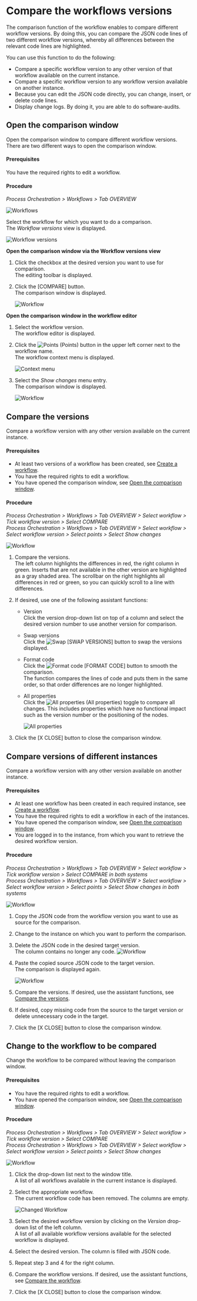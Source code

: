 # Compare the workflows versions

The comparison function of the workflow enables to compare different workflow versions. By doing this, you can compare the JSON code lines of two different workflow versions, whereby all differences between the relevant code lines are highlighted.  

You can use this function to do the following: 
- Compare a specific workflow version to any other version of that workflow available on the current instance.
- Compare a specific workflow version to any workflow version available on another instance. 
- Because you can edit the JSON code directly, you can change, insert, or delete code lines.  
- Display change logs. By doing it, you are able to do software-audits.

## Open the comparison window

Open the comparison window to compare different workflow versions. There are two different ways to open the comparison window.

#### Prerequisites

You have the required rights to edit a workflow.

#### Procedure

*Process Orchestration > Workflows > Tab OVERVIEW*

![Workflows](../../Assets/Screenshots/ActindoWorkFlow/Workflows/Workflows.png "[Workflows]")

Select the workflow for which you want to do a comparison.   
The *Workflow versions* view is displayed.
    
![Workflow versions](../../Assets/Screenshots/ActindoWorkFlow/Workflows/WorkflowVersions.png "[Workflow versions]")

**Open the comparison window via the Workflow versions view**

1. Click the checkbox at the desired version you want to use for comparison.   
    The editing toolbar is displayed.
    
2. Click the [COMPARE] button.  
    The comparison window is displayed. 

    ![Workflow](../../Assets/Screenshots/ActindoWorkFlow/Workflows/WorkflowComparison.png "[Workflow]")  

**Open the comparison window in the workflow editor**   

1. Select the workflow version.   
    The workflow editor is displayed.

2. Click the ![Points](../../Assets/Icons/Points02.png "[Points]") (Points) button in the upper left corner next to the workflow name.  
    The workflow context menu is displayed.

    ![Context menu](../../Assets/Screenshots/ActindoWorkFlow/Workflows/ContextMenu.png "[Context menu]")

3. Select the *Show changes* menu entry.  
    The comparison window is displayed. 

    ![Workflow](../../Assets/Screenshots/ActindoWorkFlow/Workflows/WorkflowComparison.png "[Workflow]")
    

## Compare the versions

Compare a workflow version with any other version available on the current instance.

#### Prerequisites

- At least two versions of a workflow has been created, see [Create a workflow](#create-a-workflow).
- You have the required rights to edit a workflow.
- You have opened the comparison window, see [Open the comparison window](#open-the-comparison-window).

#### Procedure

*Process Orchestration > Workflows > Tab OVERVIEW > Select workflow > Tick workflow version > Select COMPARE*  
*Process Orchestration > Workflows > Tab OVERVIEW > Select workflow > Select workflow version > Select points > Select Show changes*

![Workflow](../../Assets/Screenshots/ActindoWorkFlow/Workflows/WorkflowComparison.png "[Workflow]")
   
1. Compare the versions.   
    The left column highlights the differences in red, the right column in green. Inserts that are not available in the other version are highlighted as a gray shaded area. The scrollbar on the right highlights all differences in red or green, so you can quickly scroll to a line with differences.
    
2. If desired, use one of the following assistant functions:   

   - Version   
        Click the version drop-down list on top of a column and select the desired version number to use another version for comparison.

    - Swap versions   
        Click the ![Swap](../../Assets/Icons/Swap.png "[Swap]") [SWAP VERSIONS] button to swap the versions displayed. 
       
    - Format code  
        Click the ![Format code](../../Assets/Icons/Swap.png "[Format code]") [FORMAT CODE] button to smooth the comparison.   
        The function compares the lines of code and puts them in the same order, so that order differences are no longer highlighted.

    - All properties   
       Click the ![All properties](../../Assets/Icons/Toggle.png "[All properties]") (All properties) toggle to compare all changes. This includes properties which have no functional impact such as the version number or the positioning of the nodes.

        ![All properties](../../Assets/Screenshots/ActindoWorkFlow/Workflows/WorkflowComparisonAllProperties.png "[All properties]")

3. Click the [X CLOSE] button to close the comparison window.



## Compare versions of different instances

Compare a workflow version with any other version available on another instance.

#### Prerequisites

- At least one workflow has been created in each required instance, see [Create a workflow](#create-a-workflow).
- You have the required rights to edit a workflow in each of the instances.
- You have opened the comparison window, see [Open the comparison window](#open-the-comparison-window).
- You are logged in to the instance, from which you want to retrieve the desired workflow version.

#### Procedure

*Process Orchestration > Workflows > Tab OVERVIEW > Select workflow > Tick workflow version > Select COMPARE in both systems*  
*Process Orchestration > Workflows > Tab OVERVIEW > Select workflow > Select workflow version > Select points > Select Show changes in both systems*

![Workflow](../../Assets/Screenshots/ActindoWorkFlow/Workflows/WorkflowComparison.png "[Workflow]")

1. Copy the JSON code from the workflow version you want to use as source for the comparison.

2. Change to the instance on which you want to perform the comparison. 

2. Delete the JSON code in the desired target version.   
    The column contains no longer any code.
    ![Workflow](../../Assets/Screenshots/ActindoWorkFlow/Workflows/WorkflowComparisonAnotherInstance.png "[Workflow]")

3. Paste the copied source JSON code to the target version.   
    The comparison is displayed again.
    
    ![Workflow](../../Assets/Screenshots/ActindoWorkFlow/Workflows/WorkflowComparison.png "[Workflow]")
    
4. Compare the versions. If desired, use the assistant functions, see [Compare the versions](#compare-the-versions). 

5. If desired, copy missing code from the source to the target version or delete unnecessary code in the target. 

5. Click the [X CLOSE] button to close the comparison window.



## Change to the workflow to be compared 

Change the workflow to be compared without leaving the comparison  window.

#### Prerequisites

- You have the required rights to edit a workflow.
- You have opened the comparison window, see [Open the comparison window](#open-the-comparison-window).

#### Procedure

*Process Orchestration > Workflows > Tab OVERVIEW > Select workflow > Tick workflow version > Select COMPARE*  
*Process Orchestration > Workflows > Tab OVERVIEW > Select workflow > Select workflow version > Select points > Select Show changes*

![Workflow](../../Assets/Screenshots/ActindoWorkFlow/Workflows/WorkflowComparison.png "[Workflow]")

1. Click the drop-down list next to the window title.  
    A list of all workflows available in the current instance is displayed.

2. Select the appropriate workflow.  
   The current workflow code has been removed. The columns are empty.

   ![Changed Workflow](../../Assets/Screenshots/ActindoWorkFlow/Workflows/WorkflowComparisonEmptyColumns.png)

3. Select the desired workflow version by clicking on the *Version* drop-down list of the left column.  
    A list of all available workflow versions available for the selected workflow is displayed.

4. Select the desired version.
   The column is filled with JSON code.

5. Repeat step 3 and 4 for the right column.

6. Compare the workflow versions. If desired, use the assistant functions, see [Compare the workflow](#compare-the-versions). 

7. Click the [X CLOSE] button to close the comparison window.








